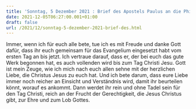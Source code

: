 ```yaml
---
title: 'Sonntag, 5 Dezember 2021 : Brief des Apostels Paulus an die Philipper 1,4-6.8-11.'
date: 2021-12-05T06:27:00.001+01:00
draft: false
url: /2021/12/sonntag-5-dezember-2021-brief-des.html
---
```


Immer, wenn ich für euch alle bete, tue ich es mit Freude und danke Gott dafür, dass ihr euch gemeinsam für das Evangelium eingesetzt habt vom ersten Tag an bis jetzt. Ich vertraue darauf, dass er, der bei euch das gute Werk begonnen hat, es auch vollenden wird bis zum Tag Christi Jesu. Gott ist mein Zeuge, wie ich mich nach euch allen sehne mit der herzlichen Liebe, die Christus Jesus zu euch hat. Und ich bete darum, dass eure Liebe immer noch reicher an Einsicht und Verständnis wird, damit ihr beurteilen könnt, worauf es ankommt. Dann werdet ihr rein und ohne Tadel sein für den Tag Christi, reich an der Frucht der Gerechtigkeit, die Jesus Christus gibt, zur Ehre und zum Lob Gottes.